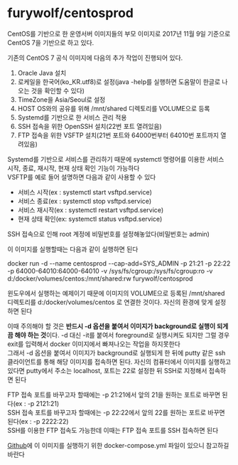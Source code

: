 furywolf/centosprod
====================

CentOS를 기반으로 한 운영서버 이미지들의 부모 이미지로 2017년 11월 9일 기준으로 CentOS 7을 기반으로 하고 있다.

기존의 CentOS 7 공식 이미지에 다음의 추가 작업이 진행되어 있다.
1. Oracle Java 설치
2. 로케일을 한국어(ko_KR.utf8)로 설정(java -help를 실행하면 도움말이 한글로 나오는 것을 확인할 수 있다)
3. TimeZone을 Asia/Seoul로 설정
4. HOST OS와의 공유를 위해 /mnt/shared 디렉토리를 VOLUME으로 등록
5. Systemd를 기반으로 한 서비스 관리 적용
6. SSH 접속을 위한 OpenSSH 설치(22번 포트 열려있음)
7. FTP 접속을 위한 VSFTP 설치(21번 포트와 64000번부터 64010번 포트까지 열려있음)

Systemd를 기반으로 서비스를 관리하기 때문에 systemctl 명령어를 이용한 서비스 시작, 종료, 재시작, 현재 상태 확인 기능이 가능하다  
VSFTP를 예로 들어 설명하면 다음과 같이 사용할 수 있다

* 서비스 시작(ex : systemctl start vsftpd.service)
* 서비스 종료(ex : systemctl stop vsftpd.service)
* 서비스 재시작(ex : systemctl restart vsftpd.service)
* 현재 상태 확인(ex: systemctl status vsftpd.service)

SSH 접속으로 인해 root 계정에 비밀번호를 설정해놓았다(비밀번호는 admin)

이 이미지를 실행할때는 다음과 같이 실행하면 된다

docker run -d --name centosprod --cap-add=SYS_ADMIN -p 21:21 -p 22:22 -p 64000-64010:64000-64010 -v /sys/fs/cgroup:/sys/fs/cgroup:ro -v d:/docker/volumes/centos:/mnt/shared:rw furywolf/centosprod

윈도우에서 실행하는 예제이기 때문에 이미지의 VOLUME으로 등록된 /mnt/shared 디렉토리를 d:/docker/volumes/centos 로 연결한 것이다. 자신의 환경에 맞게 설정하면 된다

이때 주의해야 할 것은 **반드시 -d 옵션을 붙여서 이미지가 background로 실행이 되게끔 해야 하는 것**이다. -d 대신 -it를 붙여서 foreground로 실행시켜도 되지만 그럴 경우 exit를 입력해서 docker 이미지에서 빠져나오는 작업을 하지못한다  
그래서 -d 옵션을 붙여서 이미지가 background로 실행되게 한 뒤에 putty 같은 ssh 클라이언트를 통해 해당 이미지를 접속하면 된다. 자신의 컴퓨터에서 이미지를 실행하고 있다면 putty에서 주소는 localhost, 포트는 22로 설정한 뒤 SSH로 지정해서 접속하면 된다  

FTP 접속 포트를 바꾸고자 할때에는 -p 21:21에서 앞의 21을 원하는 포트로 바꾸면 된다(ex : -p 2121:21)  
SSH 접속 포트를 바꾸고자 할때에는 -p 22:22에서 앞의 22를 원하는 포트로 바꾸면 된다(ex : -p 2222:22)  
SSH를 이용한 FTP 접속도 가능한데 이때는 FTP 접속 포트를 SSH 접속하면 된다  

[Github](https://github.com/TerryChang/mydocker/tree/master/centosprod)에 이 이미지를 실행하기 위한 docker-compose.yml 파일이 있으니 참고하길 바란다